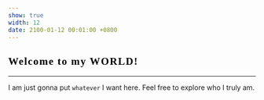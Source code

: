 ```yaml
---
show: true
width: 12
date: 2100-01-12 00:01:00 +0800
---
```


<div class="p-4">
    <h2 style="font-family: 'Lobster', cursive; font-weight: 700; letter-spacing: 0.08em; color:rgb(0, 0, 0);">Welcome to my WORLD!</h2>
    <hr />
    <p>
        I am just gonna put <code>whatever</code> I want here. Feel free to explore who I truly am.
    </p>
</div>